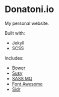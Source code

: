 # Donatoni.io
My personal website.

Built with:
  * Jekyll
  * SCSS

Includes:
  * [Bower](http://bower.io/)
  * [Susy](http://susy.oddbird.net/)
  * [SASS MQ](https://github.com/sass-mq/sass-mq)
  * [Font Awesome](http://fortawesome.github.io/Font-Awesome/)
  * [Sidr](http://www.berriart.com/sidr/)

